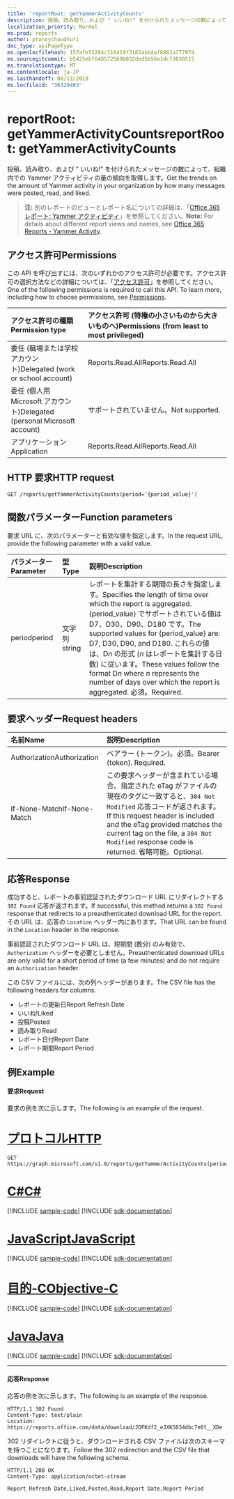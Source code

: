 ```yaml
---
title: 'reportRoot: getYammerActivityCounts'
description: 投稿、読み取り、および " いいね!" を付けられたメッセージの数によって、組織内での Yammer アクティビティの量の傾向を取得します。
localization_priority: Normal
ms.prod: reports
author: pranoychaudhuri
doc_type: apiPageType
ms.openlocfilehash: 157afe52284c316419f3165abb4af8882a777974
ms.sourcegitcommit: b5425ebf648572569b032ded5b56e1dcf3830515
ms.translationtype: MT
ms.contentlocale: ja-JP
ms.lasthandoff: 08/13/2019
ms.locfileid: "36320403"
---
```

# <a name="reportroot-getyammeractivitycounts"></a><span data-ttu-id="eed3e-103">reportRoot: getYammerActivityCounts</span><span class="sxs-lookup"><span data-stu-id="eed3e-103">reportRoot: getYammerActivityCounts</span></span>

<span data-ttu-id="eed3e-104">投稿、読み取り、および " いいね!" を付けられたメッセージの数によって、組織内での Yammer アクティビティの量の傾向を取得します。</span><span class="sxs-lookup"><span data-stu-id="eed3e-104">Get the trends on the amount of Yammer activity in your organization by how many messages were posted, read, and liked.</span></span>

> <span data-ttu-id="eed3e-105">**注:** 別のレポートのビューとレポート名についての詳細は、「[Office 365 レポート: Yammer アクティビティ](https://support.office.com/client/Yammer-activity-c7c9f938-5b8e-4d52-b1a2-c7c32cb2312a)」を参照してください。</span><span class="sxs-lookup"><span data-stu-id="eed3e-105">**Note:** For details about different report views and names, see [Office 365 Reports - Yammer Activity](https://support.office.com/client/Yammer-activity-c7c9f938-5b8e-4d52-b1a2-c7c32cb2312a).</span></span>

## <a name="permissions"></a><span data-ttu-id="eed3e-106">アクセス許可</span><span class="sxs-lookup"><span data-stu-id="eed3e-106">Permissions</span></span>

<span data-ttu-id="eed3e-p101">この API を呼び出すには、次のいずれかのアクセス許可が必要です。アクセス許可の選択方法などの詳細については、「[アクセス許可](/graph/permissions-reference)」を参照してください。</span><span class="sxs-lookup"><span data-stu-id="eed3e-p101">One of the following permissions is required to call this API. To learn more, including how to choose permissions, see [Permissions](/graph/permissions-reference).</span></span>

| <span data-ttu-id="eed3e-109">アクセス許可の種類</span><span class="sxs-lookup"><span data-stu-id="eed3e-109">Permission type</span></span>                        | <span data-ttu-id="eed3e-110">アクセス許可 (特権の小さいものから大きいものへ)</span><span class="sxs-lookup"><span data-stu-id="eed3e-110">Permissions (from least to most privileged)</span></span> |
| :------------------------------------- | :--------------------------------------- |
| <span data-ttu-id="eed3e-111">委任 (職場または学校アカウント)</span><span class="sxs-lookup"><span data-stu-id="eed3e-111">Delegated (work or school account)</span></span>     | <span data-ttu-id="eed3e-112">Reports.Read.All</span><span class="sxs-lookup"><span data-stu-id="eed3e-112">Reports.Read.All</span></span>                         |
| <span data-ttu-id="eed3e-113">委任 (個人用 Microsoft アカウント)</span><span class="sxs-lookup"><span data-stu-id="eed3e-113">Delegated (personal Microsoft account)</span></span> | <span data-ttu-id="eed3e-114">サポートされていません。</span><span class="sxs-lookup"><span data-stu-id="eed3e-114">Not supported.</span></span>                           |
| <span data-ttu-id="eed3e-115">アプリケーション</span><span class="sxs-lookup"><span data-stu-id="eed3e-115">Application</span></span>                            | <span data-ttu-id="eed3e-116">Reports.Read.All</span><span class="sxs-lookup"><span data-stu-id="eed3e-116">Reports.Read.All</span></span>                         |

## <a name="http-request"></a><span data-ttu-id="eed3e-117">HTTP 要求</span><span class="sxs-lookup"><span data-stu-id="eed3e-117">HTTP request</span></span>


<!-- { "blockType": "ignored" } --> 

```http
GET /reports/getYammerActivityCounts(period='{period_value}')
```

## <a name="function-parameters"></a><span data-ttu-id="eed3e-118">関数パラメーター</span><span class="sxs-lookup"><span data-stu-id="eed3e-118">Function parameters</span></span>

<span data-ttu-id="eed3e-119">要求 URL に、次のパラメーターと有効な値を指定します。</span><span class="sxs-lookup"><span data-stu-id="eed3e-119">In the request URL, provide the following parameter with a valid value.</span></span>

| <span data-ttu-id="eed3e-120">パラメーター</span><span class="sxs-lookup"><span data-stu-id="eed3e-120">Parameter</span></span> | <span data-ttu-id="eed3e-121">型</span><span class="sxs-lookup"><span data-stu-id="eed3e-121">Type</span></span>   | <span data-ttu-id="eed3e-122">説明</span><span class="sxs-lookup"><span data-stu-id="eed3e-122">Description</span></span>                              |
| :-------- | :----- | :--------------------------------------- |
| <span data-ttu-id="eed3e-123">period</span><span class="sxs-lookup"><span data-stu-id="eed3e-123">period</span></span>    | <span data-ttu-id="eed3e-124">文字列</span><span class="sxs-lookup"><span data-stu-id="eed3e-124">string</span></span> | <span data-ttu-id="eed3e-125">レポートを集計する期間の長さを指定します。</span><span class="sxs-lookup"><span data-stu-id="eed3e-125">Specifies the length of time over which the report is aggregated.</span></span> <span data-ttu-id="eed3e-126">{period_value} でサポートされている値は D7、D30、D90、D180 です。</span><span class="sxs-lookup"><span data-stu-id="eed3e-126">The supported values for {period_value} are: D7, D30, D90, and D180.</span></span> <span data-ttu-id="eed3e-127">これらの値は、D*n* の形式 (*n* はレポートを集計する日数) に従います。</span><span class="sxs-lookup"><span data-stu-id="eed3e-127">These values follow the format D*n* where *n* represents the number of days over which the report is aggregated.</span></span> <span data-ttu-id="eed3e-128">必須。</span><span class="sxs-lookup"><span data-stu-id="eed3e-128">Required.</span></span> |

## <a name="request-headers"></a><span data-ttu-id="eed3e-129">要求ヘッダー</span><span class="sxs-lookup"><span data-stu-id="eed3e-129">Request headers</span></span>

| <span data-ttu-id="eed3e-130">名前</span><span class="sxs-lookup"><span data-stu-id="eed3e-130">Name</span></span>          | <span data-ttu-id="eed3e-131">説明</span><span class="sxs-lookup"><span data-stu-id="eed3e-131">Description</span></span>                              |
| :------------ | :--------------------------------------- |
| <span data-ttu-id="eed3e-132">Authorization</span><span class="sxs-lookup"><span data-stu-id="eed3e-132">Authorization</span></span> | <span data-ttu-id="eed3e-p103">ベアラー {トークン}。必須。</span><span class="sxs-lookup"><span data-stu-id="eed3e-p103">Bearer {token}. Required.</span></span>                |
| <span data-ttu-id="eed3e-135">If-None-Match</span><span class="sxs-lookup"><span data-stu-id="eed3e-135">If-None-Match</span></span> | <span data-ttu-id="eed3e-136">この要求ヘッダーが含まれている場合、指定された eTag がファイルの現在のタグに一致すると、`304 Not Modified` 応答コードが返されます。</span><span class="sxs-lookup"><span data-stu-id="eed3e-136">If this request header is included and the eTag provided matches the current tag on the file, a `304 Not Modified` response code is returned.</span></span> <span data-ttu-id="eed3e-137">省略可能。</span><span class="sxs-lookup"><span data-stu-id="eed3e-137">Optional.</span></span> |

## <a name="response"></a><span data-ttu-id="eed3e-138">応答</span><span class="sxs-lookup"><span data-stu-id="eed3e-138">Response</span></span>

<span data-ttu-id="eed3e-139">成功すると、レポートの事前認証されたダウンロード URL にリダイレクトする `302 Found` 応答が返されます。</span><span class="sxs-lookup"><span data-stu-id="eed3e-139">If successful, this method returns a `302 Found` response that redirects to a preauthenticated download URL for the report.</span></span> <span data-ttu-id="eed3e-140">その URL は、応答の `Location` ヘッダー内にあります。</span><span class="sxs-lookup"><span data-stu-id="eed3e-140">That URL can be found in the `Location` header in the response.</span></span>

<span data-ttu-id="eed3e-141">事前認証されたダウンロード URL は、短期間 (数分) のみ有効で、`Authorization` ヘッダーを必要としません。</span><span class="sxs-lookup"><span data-stu-id="eed3e-141">Preauthenticated download URLs are only valid for a short period of time (a few minutes) and do not require an `Authorization` header.</span></span>

<span data-ttu-id="eed3e-142">この CSV ファイルには、次の列ヘッダーがあります。</span><span class="sxs-lookup"><span data-stu-id="eed3e-142">The CSV file has the following headers for columns.</span></span>

- <span data-ttu-id="eed3e-143">レポートの更新日</span><span class="sxs-lookup"><span data-stu-id="eed3e-143">Report Refresh Date</span></span>
- <span data-ttu-id="eed3e-144">いいね!</span><span class="sxs-lookup"><span data-stu-id="eed3e-144">Liked</span></span>
- <span data-ttu-id="eed3e-145">投稿</span><span class="sxs-lookup"><span data-stu-id="eed3e-145">Posted</span></span>
- <span data-ttu-id="eed3e-146">読み取り</span><span class="sxs-lookup"><span data-stu-id="eed3e-146">Read</span></span>
- <span data-ttu-id="eed3e-147">レポート日付</span><span class="sxs-lookup"><span data-stu-id="eed3e-147">Report Date</span></span>
- <span data-ttu-id="eed3e-148">レポート期間</span><span class="sxs-lookup"><span data-stu-id="eed3e-148">Report Period</span></span>

## <a name="example"></a><span data-ttu-id="eed3e-149">例</span><span class="sxs-lookup"><span data-stu-id="eed3e-149">Example</span></span>

#### <a name="request"></a><span data-ttu-id="eed3e-150">要求</span><span class="sxs-lookup"><span data-stu-id="eed3e-150">Request</span></span>

<span data-ttu-id="eed3e-151">要求の例を次に示します。</span><span class="sxs-lookup"><span data-stu-id="eed3e-151">The following is an example of the request.</span></span>


# <a name="httptabhttp"></a>[<span data-ttu-id="eed3e-152">プロトコル</span><span class="sxs-lookup"><span data-stu-id="eed3e-152">HTTP</span></span>](#tab/http)
<!--{
  "blockType": "request",
  "isComposable": true,
  "name": "reportroot_getyammeractivitycounts"
}-->

```http
GET https://graph.microsoft.com/v1.0/reports/getYammerActivityCounts(period='D7')
```
# <a name="ctabcsharp"></a>[<span data-ttu-id="eed3e-153">C#</span><span class="sxs-lookup"><span data-stu-id="eed3e-153">C#</span></span>](#tab/csharp)
[!INCLUDE [sample-code](../includes/snippets/csharp/reportroot-getyammeractivitycounts-csharp-snippets.md)]
[!INCLUDE [sdk-documentation](../includes/snippets/snippets-sdk-documentation-link.md)]

# <a name="javascripttabjavascript"></a>[<span data-ttu-id="eed3e-154">JavaScript</span><span class="sxs-lookup"><span data-stu-id="eed3e-154">JavaScript</span></span>](#tab/javascript)
[!INCLUDE [sample-code](../includes/snippets/javascript/reportroot-getyammeractivitycounts-javascript-snippets.md)]
[!INCLUDE [sdk-documentation](../includes/snippets/snippets-sdk-documentation-link.md)]

# <a name="objective-ctabobjc"></a>[<span data-ttu-id="eed3e-155">目的-C</span><span class="sxs-lookup"><span data-stu-id="eed3e-155">Objective-C</span></span>](#tab/objc)
[!INCLUDE [sample-code](../includes/snippets/objc/reportroot-getyammeractivitycounts-objc-snippets.md)]
[!INCLUDE [sdk-documentation](../includes/snippets/snippets-sdk-documentation-link.md)]

# <a name="javatabjava"></a>[<span data-ttu-id="eed3e-156">Java</span><span class="sxs-lookup"><span data-stu-id="eed3e-156">Java</span></span>](#tab/java)
[!INCLUDE [sample-code](../includes/snippets/java/reportroot-getyammeractivitycounts-java-snippets.md)]
[!INCLUDE [sdk-documentation](../includes/snippets/snippets-sdk-documentation-link.md)]

---


#### <a name="response"></a><span data-ttu-id="eed3e-157">応答</span><span class="sxs-lookup"><span data-stu-id="eed3e-157">Response</span></span>

<span data-ttu-id="eed3e-158">応答の例を次に示します。</span><span class="sxs-lookup"><span data-stu-id="eed3e-158">The following is an example of the response.</span></span>

<!-- {
  "blockType": "response",
  "truncated": true,
  "@odata.type": "microsoft.graph.report"
} -->

```http
HTTP/1.1 302 Found
Content-Type: text/plain
Location: https://reports.office.com/data/download/JDFKdf2_eJXKS034dbc7e0t__XDe
```

<span data-ttu-id="eed3e-159">302 リダイレクトに従うと、ダウンロードされる CSV ファイルは次のスキーマを持つことになります。</span><span class="sxs-lookup"><span data-stu-id="eed3e-159">Follow the 302 redirection and the CSV file that downloads will have the following schema.</span></span>

<!-- { "blockType": "ignored" } --> 

```http
HTTP/1.1 200 OK
Content-Type: application/octet-stream

Report Refresh Date,Liked,Posted,Read,Report Date,Report Period
```
<!-- uuid: 8fcb5dbc-d5aa-4681-8e31-b001d5168d79 
2015-10-25 14:57:30 UTC -->
<!-- {
  "type": "#page.annotation",
  "description": "Example",
  "keywords": "",
  "section": "documentation",
  "tocPath": "",
  "suppressions": [
  ]
}-->
